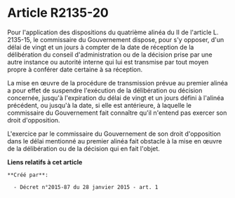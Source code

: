 # Article R2135-20

Pour l'application des dispositions du quatrième alinéa du II de l'article L. 2135-15, le commissaire du Gouvernement
dispose, pour s'y opposer, d'un délai de vingt et un jours à compter de la date de réception de la délibération du conseil
d'administration ou de la décision prise par une autre instance ou autorité interne qui lui est transmise par tout moyen
propre à conférer date certaine à sa réception. 

La mise en œuvre de la procédure de transmission prévue au premier alinéa a pour effet de suspendre l'exécution de la
délibération ou décision concernée, jusqu'à l'expiration du délai de vingt et un jours défini à l'alinéa précédent, ou
jusqu'à la date, si elle est antérieure, à laquelle le commissaire du Gouvernement fait connaître qu'il n'entend pas exercer
son droit d'opposition. 

L'exercice par le commissaire du Gouvernement de son droit d'opposition dans le délai mentionné au premier alinéa fait
obstacle à la mise en œuvre de la délibération ou de la décision qui en fait l'objet.

**Liens relatifs à cet article**

	**Créé par**:

	  - Décret n°2015-87 du 28 janvier 2015 - art. 1
